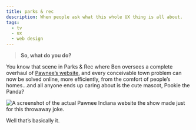 ```yaml
---
title: parks & rec
description: When people ask what this whole UX thing is all about.
tags:
  - tv
  - ux
  - web design
---
```


> **So, what do you do?**

You know that scene in Parks & Rec where Ben oversees a complete overhaul of [Pawnee’s website][1], and every conceivable town problem can now be solved online, more efficiently, from the comfort of people’s homes...and all anyone ends up caring about is the cute mascot, Pookie the Panda?

![A screenshot of the actual Pawnee Indiana website the show made just for this throwaway joke.][2]

Well that’s basically it.

[1]: http://pawneeindiana.com/w
[2]: https://res.cloudinary.com/aias/image/upload/ar_1,c_fill,g_west,w_981,x_0/v1575759060/the-innocent-i/city-of-pawnee-website.jpg